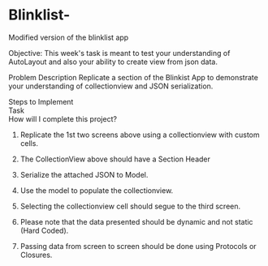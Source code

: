# Blinklist-
Modified version of the blinklist app



 
 
Objective: This week's task is meant to test your understanding of AutoLayout and also your ability to create view from json data. 
 
Problem Description 
Replicate a section of the Blinkist App to demonstrate your understanding of collectionview and JSON serialization.  
 
 
 
 
Steps to Implement  
Task   
How will I complete this project? 
1. Replicate the 1st two screens above using a collectionview with custom cells. 
 
2. The CollectionView above should have a Section Header  
  
3. Serialize  the attached JSON to Model. 
4. Use the model to populate the collectionview.  
5. Selecting the collectionview cell should segue to the third screen. 
6. Please note that the data presented should be dynamic and not static (Hard Coded). 
7. Passing data from screen to screen should be done using Protocols or Closures.
 
 
 
 
 

